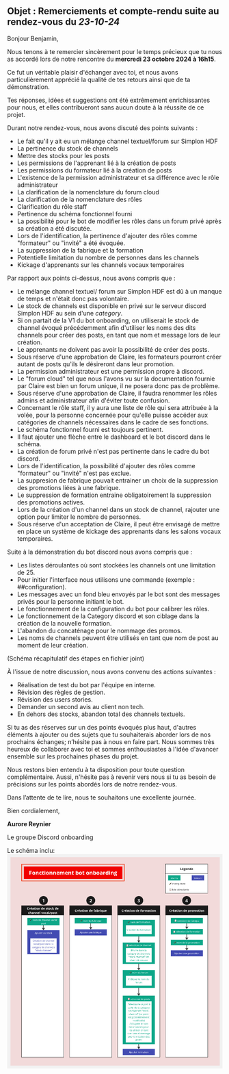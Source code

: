 ## Objet : Remerciements et compte-rendu suite au rendez-vous du _23-10-24_

Bonjour Benjamin,

Nous tenons à te remercier sincèrement pour le temps précieux que tu nous as accordé lors de notre rencontre du **mercredi 23 octobre 2024 à 16h15**.

Ce fut un véritable plaisir d'échanger avec toi, et nous avons particulièrement apprécié la qualité de tes retours ainsi que de ta démonstration.

Tes réponses, idées et suggestions ont été extrêmement enrichissantes pour nous, et elles contribueront sans aucun doute à la réussite de ce projet.

Durant notre rendez-vous, nous avons discuté des points suivants :

- Le fait qu'il y ait eu un mélange channel textuel/forum sur Simplon HDF
- La pertinence du stock de channels
- Mettre des stocks pour les posts
- Les permissions de l'apprenant lié à la création de posts
- Les permissions du formateur lié à la création de posts
- L'existence de la permission administrateur et sa différence avec le rôle administrateur
- La clarification de la nomenclature du forum cloud
- La clarification de la nomenclature des rôles
- Clarification du rôle staff
- Pertinence du schéma fonctionnel fourni
- La possibilité pour le bot de modifier les rôles dans un forum privé après sa création a été discutée.
- Lors de l'identification, la pertinence d'ajouter des rôles comme "formateur" ou "invité" a été évoquée.
- La suppression de la fabrique et la formation
- Potentielle limitation du nombre de personnes dans les channels
- Kickage d'apprenants sur les channels vocaux temporaires

Par rapport aux points ci-dessus, nous avons compris que :
- Le mélange channel textuel/ forum sur Simplon HDF est dû à un manque de temps et n'était donc pas volontaire.
- Le stock de channels est disponible en privé sur le serveur discord Simplon HDF au sein d'une *category*.
- Si on partait de la V1 du bot onboarding, on utiliserait le stock de channel évoqué précédemment afin d'utiliser les noms des dits channels pour créer des posts, en tant que nom et message lors de leur création.
- Le apprenants ne doivent pas avoir la possibilité de créer des posts.
- Sous réserve d'une approbation de Claire, les formateurs pourront créer autant de posts qu'ils le désireront dans leur promotion.
- La permission administrateur est une permission propre à discord.
- Le "forum cloud" tel que nous l'avons vu sur la documentation fournie par Claire est bien un forum unique, il ne posera donc pas de problème.
- Sous réserve d'une approbation de Claire, il faudra renommer les rôles admins et administrateur afin d'éviter toute confusion.
- Concernant le rôle staff, il y aura une liste de rôle qui sera attribuée à la volée, pour la personne concernée pour qu'elle puisse accéder aux catégories de channels nécessaires dans le cadre de ses fonctions.
- Le schéma fonctionnel fourni est toujours pertinent.
- Il faut ajouter une flèche entre le dashboard et le bot discord dans le schéma.
- La création de forum privé n'est pas pertinente dans le cadre du bot discord.
- Lors de l'identification, la possibilité d'ajouter des rôles comme "formateur" ou "invité" n'est pas exclue.
- La suppresion de fabrique pouvait entrainer un choix de la suppression des promotions liées à une fabrique.
- Le suppression de formation entraine obligatoirement la suppression des promotions actives.
- Lors de la création d'un channel dans un stock de channel, rajouter une option pour limiter le nombre de personnes.
- Sous réserve d'un acceptation de Claire, il peut être envisagé de mettre en place un système de kickage des apprenants dans les salons vocaux temporaires.

Suite à la démonstration du bot discord nous avons compris que :

- Les listes déroulantes où sont stockées les channels ont une limitation de 25.
- Pour initier l'interface nous utilisons une commande (exemple : ##configuration).
- Les messages avec un fond bleu envoyés par le bot sont des messages privés pour la personne initiant le bot.
- Le fonctionnement de la configuration du bot pour calibrer les rôles.
- Le fonctionnement de la Category discord et son ciblage dans la création de la nouvelle formation.
- L'abandon du concaténage pour le nommage des promos.
- Les noms de channels peuvent être utilisés en tant que nom de post au moment de leur création.

(Schéma récapitulatif des étapes en fichier joint)


À l'issue de notre discussion, nous avons convenu des actions suivantes :

- Réalisation de test du bot par l'équipe en interne.
- Révision des règles de gestion.
- Révision des users stories.
- Demander un second avis au client non tech.
- En dehors des stocks, abandon total des channels textuels. 

Si tu as des réserves sur un des points évoqués plus haut, d'autres éléments à ajouter ou des sujets que tu souhaiterais aborder lors de nos prochains échanges; n’hésite pas à nous en faire part. Nous sommes très heureux de collaborer avec toi et sommes enthousiastes à l'idée d'avancer ensemble sur les prochaines phases du projet.

Nous restons bien entendu à ta disposition pour toute question complémentaire. Aussi, n'hésite pas à revenir vers nous si tu as besoin de précisions sur les points abordés lors de notre rendez-vous.

Dans l’attente de te lire, nous te souhaitons une excellente journée.

Bien cordialement,

**Aurore Reynier**

Le groupe Discord onboarding

Le schéma inclu:
![schéma bot onboarding](./../../../assets/images/bot-onboarding-operation-diagram.jpg)
